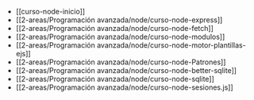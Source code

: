 * [[curso-node-inicio]]
* [[2-areas/Programación avanzada/node/curso-node-express]]
* [[2-areas/Programación avanzada/node/curso-node-fetch]]
* [[2-areas/Programación avanzada/node/curso-node-modulos]]
* [[2-areas/Programación avanzada/node/curso-node-motor-plantillas-ejs]]
* [[2-areas/Programación avanzada/node/curso-node-Patrones]]
* [[2-areas/Programación avanzada/node/curso-node-better-sqlite]]
* [[2-areas/Programación avanzada/node/curso-node-sqlite]]
* [[2-areas/Programación avanzada/node/curso-node-sesiones.js]]
